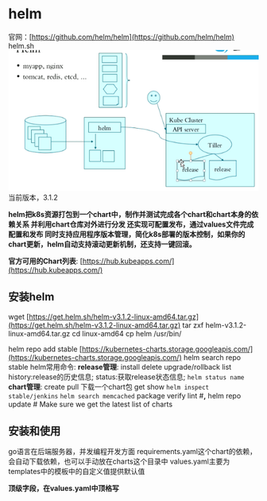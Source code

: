 # helm

官网：[https://github.com/helm/helm](https://github.com/helm/helm) helm.sh ![](../../../.gitbook/assets/screenshot_1565838579374.png) 当前版本，3.1.2

**helm把k8s资源打包到一个chart中，制作并测试完成各个chart和chart本身的依赖关系 并利用chart仓库对外进行分发 还实现可配置发布，通过values文件完成配置和发布 同时支持应用程序版本管理，简化k8s部署的版本控制，如果你的chart更新，helm自动支持滚动更新机制，还支持一键回滚。**

**官方可用的Chart列表**: [https://hub.kubeapps.com/](https://hub.kubeapps.com/)

## **安装helm**

wget [https://get.helm.sh/helm-v3.1.2-linux-amd64.tar.gz](https://get.helm.sh/helm-v3.1.2-linux-amd64.tar.gz) tar zxf helm-v3.1.2-linux-amd64.tar.gz cd linux-amd64 cp helm /usr/bin/

helm repo add stable [https://kubernetes-charts.storage.googleapis.com/](https://kubernetes-charts.storage.googleapis.com/) helm search repo stable helm常用命令: **release管理**: install delete upgrade/rollback list history:release的历史信息; status:获取release状态信息; `helm status name` **chart管理**: create pull 下载一个chart包 get show `helm inspect stable/jenkins` `helm search memcached` package verify lint \#**,** helm repo update \# Make sure we get the latest list of charts

## **安装和使用**

go语言在后端服务器，并发编程开发方面 requirements.yaml这个chart的依赖，会自动下载依赖，也可以手动放在charts这个目录中 values.yaml主要为templates中的模板中的自定义值提供默认值

  **顶级字段，在values.yaml中顶格写**

